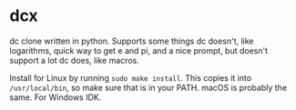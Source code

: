 # dcx
dc clone written in python. 
Supports some things dc doesn't, like logarithms, quick way to get e and pi, and a nice prompt, but doesn't support a lot dc does, like macros.

Install for Linux by running `sudo make install`. This copies it into `/usr/local/bin`, so make sure that is in your PATH.
macOS is probably the same.
For Windows IDK.
